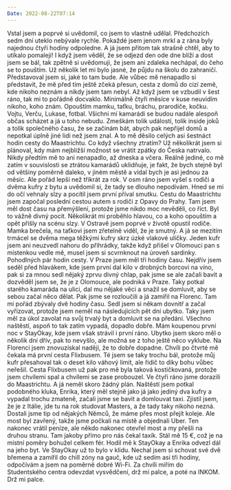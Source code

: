 ```yaml
---
Date: 2022-08-22T07:14
---
```

Vstal jsem a poprvé si uvědomil, co jsem to vlastně udělal. Předchozích sedm dní uteklo nebývale rychle. Pokaždé jsem jenom mrkl a z rána byly najednou čtyři hodiny odpoledne. A já jsem přitom tak strašně chtěl, aby to utíkalo pomaleji!
I když jsem věděl, že se odjezd den ode dne blíží a dost jsem se bál, tak zpětně si uvědomuji, že jsem ani zdaleka nechápal, do čeho se to pouštím. Už několik let mi bylo jasné, že půjdu na školu do zahraničí. Představoval jsem si, jaké to tam bude. Ale vůbec mě nenapadlo si představit, že mě před tím ještě zčeká přesun, cesta z domů do cizí země, kde nikoho neznám a nikdy jsem tam nebyl.
Až když jsem se vzbudil v šest ráno, tak mi to pořádně docvaklo. Minimálně čtyři měsíce v kuse neuvidím nikoho, koho znám. Opouštím mamku, taťku, bráchu, prarodiče, kočku. Vojtu, Verču, Lukase, fotbal. Všichni mí kamarádi se budou nadále alespoň občas scházet a já u toho nebudu. Zmeškám tolik událostí, tolik inside joků a tolik společného času, že se začínám bát, abych pak nepřijel domů a nepotkal úplně jiné lidi než jsem znal. A to mě děsilo celých asi šestnáct hodin cesty do Maastrichtu. Co když všechny ztratím?
Už několikrát jsem si plánoval, kdy mám nejbližší možnost se vrátit zpátky do Česka natrvalo. Nikdy předtím mě to ani nenapadlo, až dneska a včera. Reálně jediné, co mě zatím v souvislosti se ztrátou kamarádů uklidňuje, je fakt, že bych stejně byl od většiny poměrně daleko, v jiném městě a vídal bych je asi jednou za měsíc. Ale pořád lepší než třikrát za rok.
V osm ráno jsem vyšel s rodiči a dvěma kufry z bytu a uvědomil si, že tady se dlouho nepodívám. Hned se mi do očí vehnaly slzy a pocítil jsem první příval smutku. Cestu do Maastrichtu jsem započal poslední cestou autem s rodiči z Opavy do Prahy. Tam jsem měl dost času na přemýšlení, protože jsme nikdo moc nevěděli, co říct. Byl to vážně divný pocit. Několikrát mi proběhlo hlavou, co a koho opouštím a opět přišly na scénu slzy.
V Ostravě jsem poprvé v životě opustil rodiče. Mamka brečela, na taťkovi jsem zřetelně viděl, že je smutný. A já se mezitím trmácel se dvěma mega těžkými kufry skrz úzké vlakové uličky. Jeden kufr jsem ani neuzvedl nahoru do přihrádky, takže když přišel v Olomouci pan s místenkou vedle mě, musel jsem si scvrnknout na úroveň sardinky. Pohodlných pár hodin cesty.
V Praze jsem měl tři hodiny času. Nejdřív jsem seděl před hlavákem, kde jsem první dal kilo v drobných borcovi na víno, pak si za mnou sedl nějaký zprvu divný chlap, pak jsme se ale začali bavit a dozvěděl jsem se, že je z Olomouce, ale podniká v Praze. Taky potkal starého kamaráda na ulici, dal mu nějaké věci a snažil se domluvit, aby se sebou začal něco dělat. Pak jsme se rozloučili a já zamířil na Florenc. Tam mi pořád zbývaly dvě hodiny času. Sedl jsem si někam dovnitř a začal vyřizovat, protože jsem neměl na následujících pět dní ubytko. Taky jsem měl za úkol zavolat na svůj trvalý byt a domluvit se na předání. Všechno naštěstí, aspoň to tak zatím vypadá, dopadlo dobře. Mám koupenou první noc v StayOkay, kde jsem však strávil i první ráno. Ubytko jsem skoro měl o několik dní dřív, pak to nevyšlo, ale možná se z toho ještě něco vyklube. Na Florenci jsem znovuzískal naději, že to dobře dopadne. Chvíli po čtvrté mě čekala má první cesta Flixbusem. Té jsem se taky trochu bál, protože můj kufr přesahoval tak o deset kilo váhový limit, ale řidič to díky bohu vůbec neřešil. Cesta Flixbusem už pak pro mě byla taková kostičkovaná, protože jsem chvílemi spal a chvílemi se zase probouzel. Ve čtyři ráno jsme dorazili do Maastrichtu. A já neměl skoro žádný plán. Naštěstí jsem potkal podobného kluka, Enrika, který měl stejně jako já jako jediný dva kufry a vypadal trochu zmateně, začali jsme se bavit a domlouvat taxi. Zjistil jsem, že je z Itálie, jde tu na rok studovat Masters, a že tady taky nikoho nezná. Dostali jsme tip od nějakých Němců, že máme přes most přejít koleje. Ale most byl zavřený, takže jsme počkali na místě a objednali Uber. Ten nakonec vrátil peníze, ale někdo nakonec otevřel most a my přešli na druhou stranu. Tam jakoby přímo pro nás čekal taxík. Stál mě 15 €, což je na místní poměry bohužel celkem fér. Hodil mě k StayOkay a Enrika odvezl dál na jeho byt. Ve StayOkay už to bylo v klidu. Nechal jsem si schovat své dvě břemena a zamířil do chill zóny na gauč, kde už sedím asi tři hodiny, odpočívám a jsem na poměrně dobré Wi-Fi. Za chvíli mířím do Studentského centra odevzdat vysvědčení, drž mi palce, a poté na INKOM. Drž mi palce.